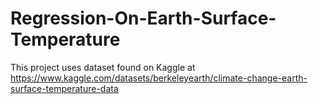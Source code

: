 # Regression-On-Earth-Surface-Temperature

This project uses dataset found on Kaggle at https://www.kaggle.com/datasets/berkeleyearth/climate-change-earth-surface-temperature-data
